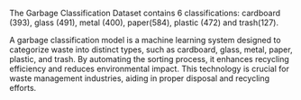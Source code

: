 The Garbage Classification Dataset contains 6 classifications: cardboard (393), glass (491), metal (400), paper(584), plastic (472) and trash(127).

A garbage classification model is a machine learning system designed to categorize waste into distinct types, such as cardboard, glass, metal, paper, plastic, and trash. By automating the sorting process, it enhances recycling efficiency and reduces environmental impact. This technology is crucial for waste management industries, aiding in proper disposal and recycling efforts.
